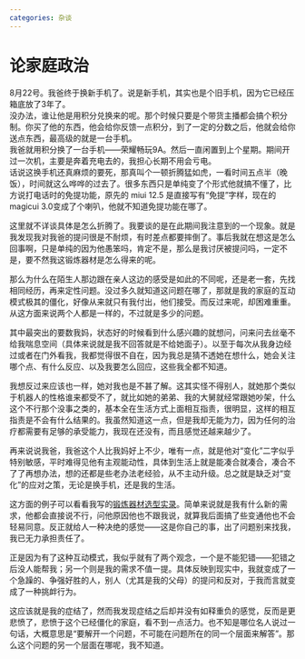 ```yaml
---
categories: 杂谈
---
```


# 论家庭政治

8月22号。我爸终于换新手机了。说是新手机，其实也是个旧手机，因为它已经压箱底放了3年了。  
没办法，谁让他是用积分兑换来的呢。那个时候只要是个带货主播都会搞个积分制。你买了他的东西，他会给你反馈一点积分，到了一定的分数之后，他就会给你送点东西，最高级的就是一台手机。  
我爸就用积分换了一台手机——荣耀畅玩9A。然后一直闲置到上个星期。期间开过一次机，主要是奔着充电去的，我担心长期不用会亏电。  
话说这换手机还真麻烦的要死，那真叫个一顿折腾猛如虎，一看时间五点半（晚饭），时间就这么哗哗的过去了。很多东西只是单纯变了个形式他就搞不懂了，比方说打电话时的免提功能，原先的 miui 12.5 是直接写有“免提”字样，现在的magicui 3.0变成了个喇叭，他就不知道免提功能在哪了。

这里就不详谈具体是怎么折腾了。我要谈的是在此期间我注意到的一个现象。就是我发现我对我爸的提问很是不耐烦，有时差点都要摔倒了。事后我就在想这是怎么回事啊，只是单纯的因为他愚笨吗，肯定不是，那么是我讨厌被提问吗，一定不是，要不然我这锻炼器材是怎么得来的呢。

那么为什么在陌生人那边跟在亲人这边的感受是如此的不同呢，还是老一套，先找相同经历，再来定性问题。没过多久就知道这问题在哪了，那就是我的家庭的互动模式极其的僵化，好像从来就只有我付出，他们接受。而反过来呢，却困难重重。从这方面来说两个人都是一样的，不过就是多少的问题。

其中最突出的要数我妈，状态好的时候看到什么感兴趣的就想问，问来问去丝毫不给我喘息空间（具体来说就是我不回答就是不给她面子）。以至于每次从我身边经过或者在门外看我，我都觉得很不自在，因为我总是猜不透她在想什么，她会关注哪个点、有什么反应、以及我要怎么回应，这些我全都不知道。

我想反过来应该也一样，她对我也是不甚了解。这其实怪不得别人，就她那个类似于机器人的性格谁来都受不了，就比如她的弟弟、我的大舅就经常跟她吵架，什么这个不行那个没事之类的，基本全在生活方式上面相互指责，很明显，这样的相互指责是不会有什么结果的。我虽然知道这一点，但是我却无能为力，因为任何的治疗都需要有足够的承受能力，我现在还没有，而且感觉还越来越少了。

再来说说我爸，我爸这个人比我妈好上不少，唯有一点，就是他对“变化”二字似乎特别敏感，平时难得见他有主观能动性，具体到生活上就是能凑合就凑合，凑合不了了再想办法，想的还都是些老办法老经验，从不主动升级。总之就是缺乏对“变化”的应对之策，无论是换手机，还是我的生活。

这方面的例子可以看看我写的[锻炼器材选型实录](/about/life/2023-06-01-心已死的家庭)。简单来说就是我有什么新的需求，他都会直接说不行，问他原因他也不跟我说，就算我后面搞了些变通他也不会轻易同意。反正就给人一种决绝的感觉——这是你自己的事，出了问题别来找我，我已无力承担责任了。

正是因为有了这种互动模式，我似乎就有了两个观念，一个是不能犯错——犯错之后没人能帮我；另一个则是我的需求不值一提。具体反映到现实中，我就变成了一个急躁的、争强好胜的人，别人（尤其是我的父母）的提问和反对，于我而言就变成了一种挑衅行为。

这应该就是我的症结了，然而我发现症结之后却并没有如释重负的感觉，反而是更悲愤了，悲愤于这个已经僵化的家庭，看不到一点活力。也不知是哪位名人说过一句话，大概意思是“要解开一个问题，不可能在问题所在的同一个层面来解答”。那么这个问题的另一个层面在哪呢，我不知道。
